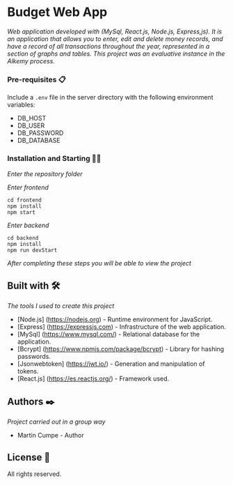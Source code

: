 # Budget Web App

_Web application developed with (MySql, React.js, Node.js, Express,js). It is an application that allows you to enter, edit and delete money records, and have a record of all transactions throughout the year, represented in a section of graphs and tables._
_This project was an evaluative instance in the Alkemy process._



### Pre-requisites 📋

Include a `.env` file in the server directory with the following environment variables:
* DB_HOST 
* DB_USER
* DB_PASSWORD
* DB_DATABASE 


### Installation and Starting 🚀🔧

_Enter the repository folder_

_Enter frontend_

```
cd frontend
npm install
npm start
``` 

_Enter backend_

```
cd backend
npm install
npm run devStart
```

_After completing these steps you will be able to view the project_


## Built with 🛠️

_The tools I used to create this project_
* [Node.js] (https://nodejs.org) - Runtime environment for JavaScript.
* [Express] (https://expressjs.com) - Infrastructure of the web application.
* [MySql] (https://www.mysql.com/) - Relational database for the application.
* [Bcrypt] (https://www.npmjs.com/package/bcrypt) - Library for hashing passwords.
* [Jsonwebtoken] (https://jwt.io/) - Generation and manipulation of tokens. 
* [React.js] (https://es.reactjs.org/) - Framework used.



## Authors ✒️

_Project carried out in a group way_
 
*  Martin Cumpe  -  Author


## License 📄
All rights reserved.



